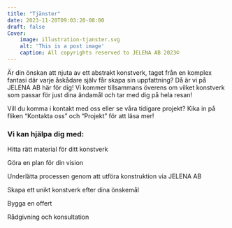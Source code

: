 ```yaml
---
title: "Tjänster"
date: 2023-11-20T09:03:20-08:00
draft: false
Cover:
    image: illustration-tjanster.svg
    alt: 'This is a post image' 
    caption: All copyrights reserved to JELENA AB 2023©
---
```


Är din önskan att njuta av ett abstrakt konstverk, taget från en komplex fantasi där varje åskådare själv får skapa sin uppfattning? Då är vi på JELENA AB här för dig! Vi kommer tillsammans överens om vilket konstverk som passar för just dina ändamål och tar med dig på hela resan! 

Vill du komma i kontakt med oss eller se våra tidigare projekt? Kika in på fliken “Kontakta oss” och “Projekt” för att läsa mer!

### Vi kan hjälpa dig med:

Hitta rätt material för ditt konstverk

Göra en plan för din vision

Underlätta processen genom att utföra konstruktion via JELENA AB

Skapa ett unikt konstverk efter dina önskemål

Bygga en offert

Rådgivning och konsultation
